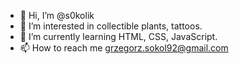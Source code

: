 - 👋 Hi, I’m @s0kolik
- 👀 I’m interested in collectible plants, tattoos.
- 🌱 I’m currently learning HTML, CSS, JavaScript.
- 📫 How to reach me grzegorz.sokol92@gmail.com

<!---
s0kolik/s0kolik is a ✨ special ✨ repository because its `README.md` (this file) appears on your GitHub profile.
You can click the Preview link to take a look at your changes.
--->
